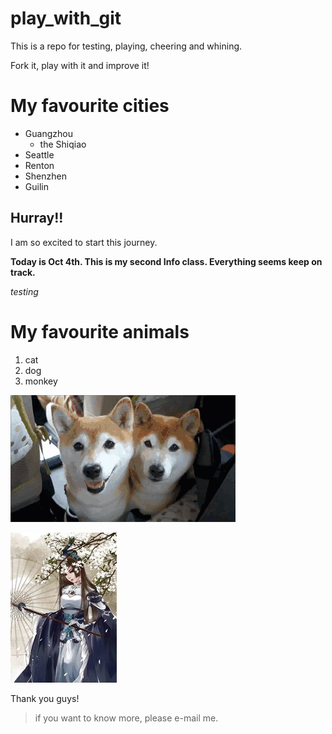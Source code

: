 # play_with_git

This is a repo for testing, playing, cheering and whining.

Fork it, play with it and improve it!

# My favourite cities
- Guangzhou
    -  the Shiqiao
- Seattle
- Renton
- Shenzhen
- Guilin

## Hurray!!
I am so excited to start this journey.

**Today is Oct 4th. This is my second Info class. Everything seems keep on track.**

_testing_

# My favourite animals
1. cat
2. dog
3. monkey

![chai](chai.gif)


![Beauty](beauty.jpg)

Thank you guys!

> if you want to know more, please e-mail me.

